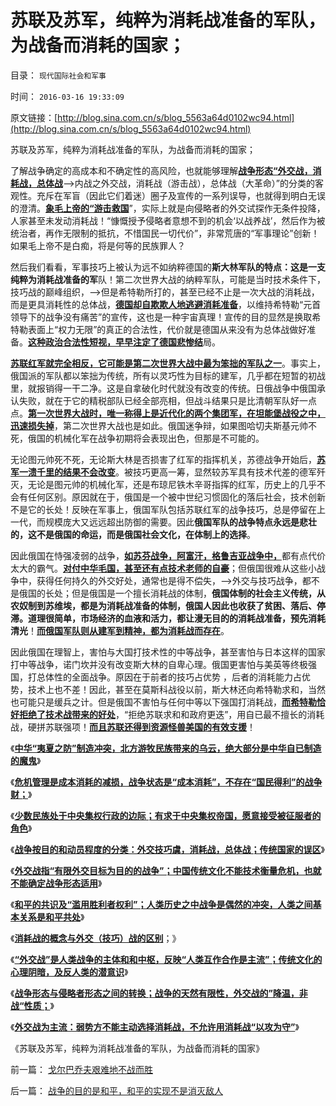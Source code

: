 # 苏联及苏军，纯粹为消耗战准备的军队，为战备而消耗的国家；

目录： `现代国际社会和军事` 

时间： `2016-03-16 19:33:09` 

原文链接：[http://blog.sina.com.cn/s/blog_5563a64d0102wc94.html](http://blog.sina.com.cn/s/blog_5563a64d0102wc94.html)

苏联及苏军，纯粹为消耗战准备的军队，为战备而消耗的国家；

了解战争确定的高成本和不确定性的高风险，也就能够理解[**战争形态“外交战，消耗战，总体战**](../../../2016/3/13/传统文化的心理阴暗，及反人类的潜意识；.md)——>内战之外交战，消耗战（游击战），总体战（大革命）”的分类的客观性。充斥在军盲（因此它们着迷）圈子及宣传的一系列误导，也就得到明白无误的澄清。[**象毛上帝的“游击救国**](../../../2009/11/29/不要再幻想“游击救国”.md)”，实际上就是向侵略者的外交试探作无条件投降，人家甚至未发动消耗战！“慷慨授予侵略者意想不到的机会‘以战养战’，然后作为被统治者，再作无限制的抵抗，不惜国民一切代价”，非常荒唐的“军事理论”创新！如果毛上帝不是白痴，将是何等的民族罪人？

然后我们看看，军事技巧上被认为远不如纳粹德国的**斯大林军队的特点：这是一支纯粹为消耗战准备的军**队！第二次世界大战的纳粹军队，可能是当时技术条件下，技巧战的巅峰组织，——>但是希特勒所打的，甚至已经不止是一次大战的消耗战，而是更具消耗性的总体战，[**德国却自欺欺人地逃避消耗准备**](../../../2016/3/11/消耗战的概念与外交战的技巧.md)，以维持希特勒“元首领导下的战争没有痛苦”的宣传，这也是一种宇宙真理！宣传的目的显然是换取希特勒表面上“权力无限”的真正的合法性，代价就是德国从来没有为总体战做好准备。[**这种政治合法性短视，早早注定了德国悲惨结**](../../../2009/12/7/战争的胜负早在战前就已经注定.md)局。

[**苏联红军就完全相反，它可能是第二次世界大战中最为笨拙的军队之一**](../../../2009/12/6/生命汇率！战争是不公平的血肉交换.md)。事实上，俄国派的军队都以笨拙为传统，所有以灵巧性为目标的建军，几乎都在短暂的初战里，就报销得一干二净。这是自拿破化时代就没有改变的传统。日俄战争中俄国承认失败，就在于它的精税部队已经全部亮相，但战斗结果只是比清朝军队好一点点。[**第一次世界大战时，唯一称得上是近代化的两个集团军，在坦能堡战役之中，迅速损失掉**](../../../2008/3/10/西线对峙的要诀就是比对方少流血.md)，第二次世界大战也是如此。俄国迷争辩，如果图哈切夫斯基元帅不死，俄国的机械化军在战争初期将会表现出色，但那是不可能的。

无论图元帅死不死，无论斯大林是否损害了红军的指挥机关，苏德战争开始后，[**苏军一溃千里的结果不会改变**](../../../2009/12/3/不要低估德国职业军人的素质.md)。被技巧更高一筹，显然较苏军具有技术代差的德军歼灭，无论是图元帅的机械化军，还是布琼尼铁木辛哥指挥的红军，历史上的几乎不会有任何区别。原因就在于，俄国是一个被中世纪习惯固化的落后社会，技术创新不是它的长处！反映在军事上，俄国军队包括苏联红军的战争技巧，总是停留在上一代，而规模庞大又远远超出防御的需要。因此**俄国军队的战争特点永远是悲壮的，这不是俄国的命运，而是俄国社会文化，在体制上的选择**。

因此俄国在恃强凌弱的战争，[**如苏芬战争，阿富汗，格鲁吉亚战争中，**](../../../2008/8/18/格俄冲突与克里米亚战争有80-相似.md)都有点代价太大的霸气。[**对付中华毛国，甚至还有点技术老师的自豪**](../../../2012/5/20/苏联军事肢解文革中国的PlanB的可行性.md)；但俄国很难从这些小战争中，获得任何持久的外交好处，通常也是得不偿失，——>外交与技巧战争，都不是俄国的长处；但是俄国是一个擅长消耗战的体制，**俄国体制的社会主义传统，从农奴制到苏维埃，都是为消耗战准备的体制，俄国人因此也收获了贫困、落后、停滞。道理很简单，市场经济的血液和活力，都让漫无目的的消耗战准备，预先消耗清光**！[**而俄国军队则从建军到精神，都为消耗战而存在**](../../../2009/8/3/工业化后靠小弟养活的苏联老大哥.md)。

因此俄国在理智上，害怕与大国打技术性的中等战争，甚至害怕与日本这样的国家打中等战争，诺门坎并没有改变斯大林的自卑心理。俄国更害怕与美英等终极强国，打总体性的全面战争。原因在于前者的技巧占优势
，后者的消耗能力占优势，技术上也不差！因此，甚至在莫斯科战役以前，斯大林还向希特勒求和，当然也可能只是缓兵之计。但是俄国不害怕与任何中等以下强国打消耗战，[**而希特勒恰好拒绝了技术战带来的好处**](../../../2009/12/5/战争中最困难是作战要素难以预知.md)，“拒绝苏联求和和政府更迭”，用自已最不擅长的消耗战，硬拼苏联强项！[**而且苏联还得到资源怪兽美国的有效支援**](../../../2009/12/24/短板决定实力，要素替代的战斗力.md)！

《[**中华“夷夏之防”制造冲突，北方游牧民族带来的乌云，绝大部分是中华自已制造的魔鬼**](../../../2016/3/5/中原帝国与少数民族的冲突，通常是非正义的一方；.md)》

《[**危机管理是成本消耗的减损，战争状态是“成本消耗”，不存在“国民得利”的战争财；**](../../../2016/3/6/“好战必亡，忘战必危”的社会学解读“传统自杀模式”；.md)》

《[**少数民族处于中央集权行政的边际；有求于中央集权帝国，愿意接受被征服者的角色**](../../../2016/3/7/少数民族很容易被安定，也很容易“不安分”.md)》

《[**战争按目的和动员程度的分类：外交技巧虞，消耗战，总体战；传统国家的误区**](../../../2016/3/8/外交战，消耗战，总体战，纳粹致败的常识误区.md)》

《[**外交战指“有限外交目标为目的的战争”；中国传统文化不能技术衡量危机，也就不能确定战争形态适用**](../../../2016/3/9/战争的一般形式都是（外交战＝有限的战争）；.md)》

《[**和平的共识及“滥用胜利者权利”；人类历史之中战争是偶然的冲突，人类之间基本关系是和平共处**](../../../2016/3/10/外交战之和平的共识，及“滥用胜利者的权利”；.md)》

《[**消耗战的概念与外交（技巧）战的区别**](../../../2016/3/11/消耗战的概念与外交战的技巧.md)；》

《[**“外交战”是人类战争的主体和和中枢，反映“人类互作合作是主流”；传统文化的心理阴暗，及反人类的潜意识**](../../../2016/3/13/传统文化的心理阴暗，及反人类的潜意识；.md)》

《[**战争形态与侵略者形态之间的转换；战争的天然有限性，外交战的”降温，非战“性质；**](../../../2016/3/14/战争与侵略者形态之间的转换，战争天然的有限性.md)》

《[**外交战为主流：弱势方不能主动选择消耗战，不允许用消耗战“以攻为守”**](../../../2016/3/15/战争的目的是和平，和平的实现不是消灭敌人.md)》

《苏联及苏军，纯粹为消耗战准备的军队，为战备而消耗的国家》

前一篇： [戈尔巴乔夫艰难地不战而胜](../../../2016/3/17/戈尔巴乔夫艰难地不战而胜.md)

后一篇： [战争的目的是和平，和平的实现不是消灭敌人](../../../2016/3/15/战争的目的是和平，和平的实现不是消灭敌人.md)

